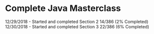 # Complete Java Masterclass

12/29/2018  - Started and completed Section 2
              14/386 (2% Completed)  
12/30/2018  - Started and completed Section 3
              22/386 (6% Completed)  

